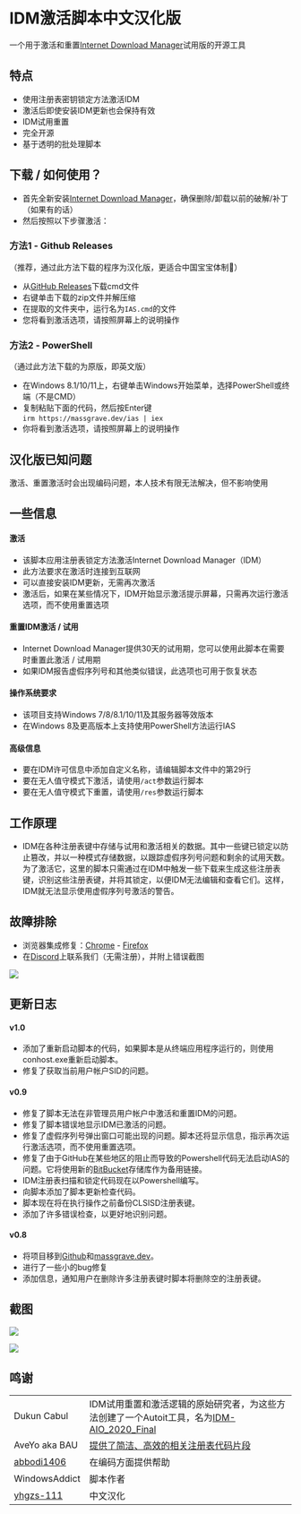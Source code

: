 # IDM激活脚本中文汉化版

一个用于激活和重置[Internet Download Manager](https://www.internetdownloadmanager.com/)试用版的开源工具

## 特点

-   使用注册表密钥锁定方法激活IDM
-   激活后即使安装IDM更新也会保持有效
-   IDM试用重置
-   完全开源
-   基于透明的批处理脚本

## 下载 / 如何使用？

-   首先全新安装[Internet Download Manager](https://www.internetdownloadmanager.com/)，确保删除/卸载以前的破解/补丁（如果有的话）
-   然后按照以下步骤激活：

### 方法1 - Github Releases

（推荐，通过此方法下载的程序为汉化版，更适合中国宝宝体制👶）

-   从[GitHub Releases](https://github.com/yhgzs-111/IDM-Activation-Script-ZH/releases/download/IDM/IAS_ZH-CN.cmd)下载cmd文件
-   右键单击下载的zip文件并解压缩
-   在提取的文件夹中，运行名为`IAS.cmd`的文件
-   您将看到激活选项，请按照屏幕上的说明操作

### 方法2 - PowerShell

（通过此方法下载的为原版，即英文版）

-   在Windows 8.1/10/11上，右键单击Windows开始菜单，选择PowerShell或终端（不是CMD）
-   复制粘贴下面的代码，然后按Enter键\
    `irm https://massgrave.dev/ias | iex`
-   你将看到激活选项，请按照屏幕上的说明操作

## 汉化版已知问题
激活、重置激活时会出现编码问题，本人技术有限无法解决，但不影响使用

## 一些信息

#### 激活

-   该脚本应用注册表锁定方法激活Internet Download Manager（IDM）
-   此方法要求在激活时连接到互联网
-   可以直接安装IDM更新，无需再次激活
-   激活后，如果在某些情况下，IDM开始显示激活提示屏幕，只需再次运行激活选项，而不使用重置选项

#### 重置IDM激活 / 试用

-   Internet Download Manager提供30天的试用期，您可以使用此脚本在需要时重置此激活 / 试用期
-   如果IDM报告虚假序列号和其他类似错误，此选项也可用于恢复状态

#### 操作系统要求

-   该项目支持Windows 7/8/8.1/10/11及其服务器等效版本
-   在Windows 8及更高版本上支持使用PowerShell方法运行IAS

#### 高级信息

-   要在IDM许可信息中添加自定义名称，请编辑脚本文件中的第29行
-   要在无人值守模式下激活，请使用`/act`参数运行脚本
-   要在无人值守模式下重置，请使用`/res`参数运行脚本

## 工作原理

-   IDM在各种注册表键中存储与试用和激活相关的数据。其中一些键已锁定以防止篡改，并以一种模式存储数据，以跟踪虚假序列号问题和剩余的试用天数。为了激活它，这里的脚本只需通过在IDM中触发一些下载来生成这些注册表键，识别这些注册表键，并将其锁定，以便IDM无法编辑和查看它们。这样，IDM就无法显示使用虚假序列号激活的警告。

## 故障排除

-   浏览器集成修复：[Chrome](https://www.internetdownloadmanager.com/register/new_faq/bi9.html) - [Firefox](https://www.internetdownloadmanager.com/register/new_faq/bi4.html)
-   在[Discord](https://discord.gg/gjJEfq7ux8)上联系我们（无需注册），并附上错误截图

[![](https://lookimg.com/images/2023/03/21/QTvjcD.png)](https://discord.gg/gjJEfq7ux8)

## 更新日志

#### v1.0

-   添加了重新启动脚本的代码，如果脚本是从终端应用程序运行的，则使用conhost.exe重新启动脚本。
-   修复了获取当前用户帐户SID的问题。

#### v0.9

-   修复了脚本无法在非管理员用户帐户中激活和重置IDM的问题。
-   修复了脚本错误地显示IDM已激活的问题。
-   修复了虚假序列号弹出窗口可能出现的问题。脚本还将显示信息，指示再次运行激活选项，而不使用重置选项。
-   修复了由于GitHub在某些地区的阻止而导致的Powershell代码无法启动IAS的问题。它将使用新的[BitBucket](https://bitbucket.org/WindowsAddict/idm-activation-script/)存储库作为备用链接。
-   IDM注册表扫描和锁定代码现在以Powershell编写。
-   向脚本添加了脚本更新检查代码。
-   脚本现在将在执行操作之前备份CLSISD注册表键。
-   添加了许多错误检查，以更好地识别问题。

#### v0.8

-   将项目移到[Github](https://github.com/WindowsAddict/IDM-Activation-Script)和[massgrave.dev](https://massgrave.dev/idm-activation-script.html)。
-   进行了一些小的bug修复
-   添加信息，通知用户在删除许多注册表键时脚本将删除空的注册表键。

## 截图

![](https://massgrave.dev/IAS.png?raw=true)

![](https://massgrave.dev//IAS_Activation.png?raw=true)

## 鸣谢

|                                             |                                                                                                                                                                                                                                        |
|----------------|--------------------------------------------------------|
| Dukun Cabul                                 | IDM试用重置和激活逻辑的原始研究者，为这些方法创建了一个Autoit工具，名为[IDM-AIO_2020_Final](https://nsaneforums.com/topic/371047-discussion-internet-download-manager-fixes/page/8/#comment-1632062) |
| AveYo aka BAU                               | [提供了简洁、高效的相关注册表代码片段](https://pastebin.com/XTPt0JSC)                                                                                                                                                                         |
| [abbodi1406](https://github.com/abbodi1406) | 在编码方面提供帮助                                                                                                                                                                                                                         |
| WindowsAddict                               | 脚本作者                                                                                                                                                                                                                             |
| [yhgzs-111](https://github.com/yhgzs-111)                                    | 中文汉化                                                                                                                                                                                                                          |
